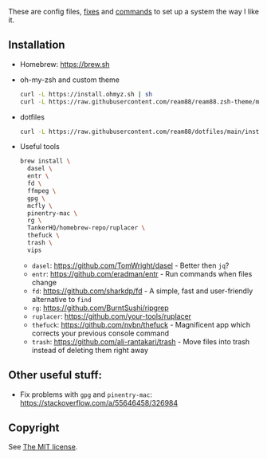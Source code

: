 These are config files, [fixes](Fixes.md) and [commands](Commands.md) to set up a system the way I like it.

## Installation

- Homebrew: https://brew.sh

- oh-my-zsh and custom theme

  ```sh
  curl -L https://install.ohmyz.sh | sh
  curl -L https://raw.githubusercontent.com/ream88/ream88.zsh-theme/master/ream88.zsh-theme > ~/.oh-my-zsh/themes/ream88.zsh-theme
  ```

- dotfiles

  ```sh
  curl -L https://raw.githubusercontent.com/ream88/dotfiles/main/install.sh | sh
  ```

- Useful tools

  ```sh
  brew install \
    dasel \
    entr \
    fd \
    ffmpeg \
    gpg \
    mcfly \
    pinentry-mac \
    rg \
    TankerHQ/homebrew-repo/ruplacer \
    thefuck \
    trash \
    vips
  ```

  - `dasel`: https://github.com/TomWright/dasel - Better then `jq`?
  - `entr`: https://github.com/eradman/entr - Run commands when files change
  - `fd`: https://github.com/sharkdp/fd - A simple, fast and user-friendly alternative to `find`
  - `rg`: https://github.com/BurntSushi/ripgrep
  - `ruplacer`: https://github.com/your-tools/ruplacer
  - `thefuck`: https://github.com/nvbn/thefuck - Magnificent app which corrects your previous console command
  - `trash`: https://github.com/ali-rantakari/trash - Move files into trash instead of deleting them right away

## Other useful stuff:

- Fix problems with `gpg` and `pinentry-mac`: https://stackoverflow.com/a/55646458/326984

## Copyright

See [The MIT license](LICENSE).
